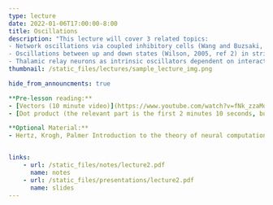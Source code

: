 ```yaml
---
type: lecture
date: 2022-01-06T17:00:00-8:00
title: Oscillations
description: "This lecture will cover 3 related topics: 
- Network oscillations via coupled inhibitory cells (Wang and Buzsaki, 1996, ref 1)
- Oscillations between up and down states (Wilson, 2005, ref 2) in striatum, and their dependence on KIR channels
- Thalamic relay neurons as intrinsic oscillators dependent on interactions between H current and T current, and how synaptic inhibitory responses engage this intrinsic oscillatory activity (McCormick and Pape, 1990, ref 3)"
thumbnail: /static_files/lectures/sample_lecture_img.png

hide_from_announcments: true

**Pre-lesson reading:**
- [Vectors (10 minute video)](https://www.youtube.com/watch?v=fNk_zzaMoSs)
- [Dot product (the relevant part is the first 2 minutes 10 seconds, but feel free to watch the whole thing if you like)](https://www.youtube.com/watch?v=LyGKycYT2v0)

**Optional Material:**
- Hertz, Krogh, Palmer Introduction to the theory of neural computation, chapters 5 and 6


links: 
    - url: /static_files/notes/lecture2.pdf
      name: notes
    - url: /static_files/presentations/lecture2.pdf
      name: slides
---
```

